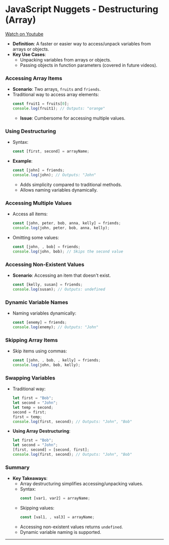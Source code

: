 
# JavaScript Nuggets - Destructuring (Array)

[Watch on Youtube](https://www.youtube.com/watch?v=qhECs40xMec)

  - **Definition**: A faster or easier way to access/unpack variables from arrays or objects.
- **Key Use Cases**:
  - Unpacking variables from arrays or objects.
  - Passing objects in function parameters (covered in future videos).

### **Accessing Array Items**
- **Scenario**: Two arrays, `fruits` and `friends`.
- Traditional way to access array elements:
  ```javascript
  const fruit1 = fruits[0];
  console.log(fruit1); // Outputs: "orange"
  ```
  - **Issue**: Cumbersome for accessing multiple values.

### **Using Destructuring** 
- Syntax:
  ```javascript
  const [first, second] = arrayName;
  ```
- **Example**:
  ```javascript
  const [john] = friends;
  console.log(john); // Outputs: "John"
  ```
  - Adds simplicity compared to traditional methods.
  - Allows naming variables dynamically.

### **Accessing Multiple Values** 
- Access all items:
  ```javascript
  const [john, peter, bob, anna, kelly] = friends;
  console.log(john, peter, bob, anna, kelly);
  ```
- Omitting some values:
  ```javascript
  const [john, , bob] = friends;
  console.log(john, bob); // Skips the second value
  ```

### **Accessing Non-Existent Values** 
- **Scenario**: Accessing an item that doesn't exist.
  ```javascript
  const [kelly, susan] = friends;
  console.log(susan); // Outputs: undefined
  ```

### **Dynamic Variable Names** 
- Naming variables dynamically:
  ```javascript
  const [enemy] = friends;
  console.log(enemy); // Outputs: "John"
  ```

### **Skipping Array Items** 
- Skip items using commas:
  ```javascript
  const [john, , bob, , kelly] = friends;
  console.log(john, bob, kelly);
  ```

### **Swapping Variables** 
- Traditional way:
  ```javascript
  let first = "Bob";
  let second = "John";
  let temp = second;
  second = first;
  first = temp;
  console.log(first, second); // Outputs: "John", "Bob"
  ```
- **Using Array Destructuring**:
  ```javascript
  let first = "Bob";
  let second = "John";
  [first, second] = [second, first];
  console.log(first, second); // Outputs: "John", "Bob"
  ```

### **Summary** 
- **Key Takeaways**:
  - Array destructuring simplifies accessing/unpacking values.
  - Syntax:
    ```javascript
    const [var1, var2] = arrayName;
    ```
  - Skipping values:
    ```javascript
    const [val1, , val3] = arrayName;
    ```
  - Accessing non-existent values returns `undefined`.
  - Dynamic variable naming is supported.

---


